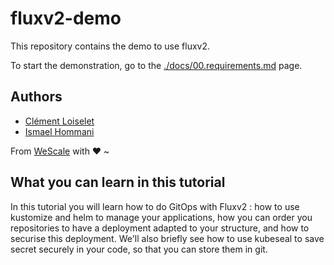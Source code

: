 # fluxv2-demo

This repository contains the demo to use fluxv2.

To start the demonstration, go to the [./docs/00.requirements.md](./docs/00.requirements.md) page.

## Authors
- [Clément Loiselet](https://www.linkedin.com/in/clement-loiselet/)
- [Ismael Hommani](https://www.linkedin.com/in/%F0%9F%92%BB-ismael-hommani%E2%98%81%EF%B8%8F-37b45576/?originalSubdomain=fr)

From [WeScale](https://www.wescale.fr/) with ♥ ~

## What you can learn in this tutorial

In this tutorial you will learn how to do GitOps with Fluxv2 : how to use kustomize and helm to manage your applications, how you can order you repositories to have a deployment adapted to your structure, and how to securise this deployment.
We'll also briefly see how to use kubeseal to save secret securely in your code, so that you can store them in git.
